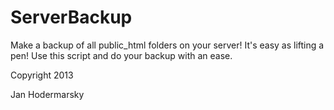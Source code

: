 ServerBackup
============

Make a backup of all public_html folders on your server! 
It's easy as lifting a pen! 
Use this script and do your backup with an ease.

Copyright 2013 

Jan Hodermarsky 
